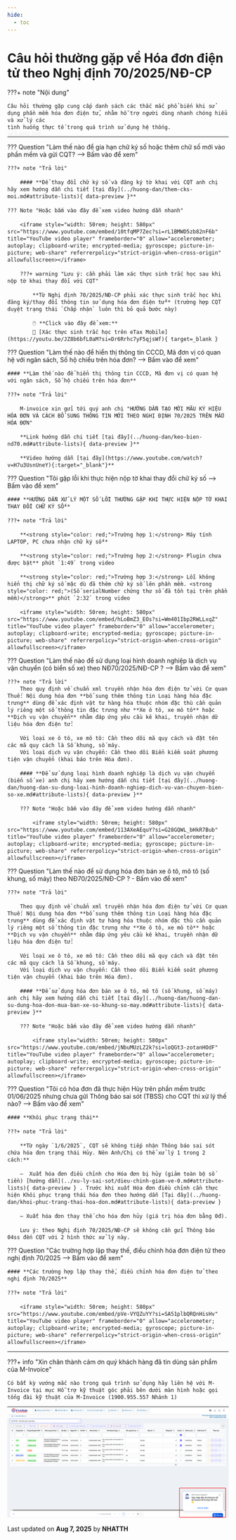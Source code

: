 ```yaml
---
hide:
  - toc
---
```


<!--
<div style="text-align: center;">
<!-- Logo nền
<img src="../../../assets/icons/hinh_nen.png"
     alt="Logo mờ"
     style="
       position: fixed;
       top: 50%;
       left: 50%;
       transform: translate(-50%, -50%);
       width: 500px;
       opacity: 0.07;
       z-index: -1;
       pointer-events: none;">
</div>
-->

<div style="position: relative;">
  <img src="../../../assets/icons/hinh_nen.png"
       alt="Logo mờ"
       style="
         position: absolute;
         top: calc(50% + 13rem);
         left: 50%;
         transform: translate(-50%, -30%);
         width: 500px;
         opacity: 0.07;
         pointer-events: none;
         z-index: 0;">
</div>

# **Câu hỏi thường gặp về Hóa đơn điện tử theo Nghị định 70/2025/NĐ-CP**

???+ note "Nội dung"

    Câu hỏi thường gặp cung cấp danh sách các thắc mắc phổ biến khi sử dụng phần mềm hóa đơn điện tử, nhằm hỗ trợ người dùng nhanh chóng hiểu và xử lý các
    tình huống thực tế trong quá trình sử dụng hệ thống.

---

??? Question "Làm thế nào để gia hạn chữ ký số hoặc thêm chữ số mới vào phần mềm và gửi CQT? --> Bấm vào để xem"

    ???+ note "Trả lời"

        #### **Để thay đổi chữ ký số và đăng ký tờ khai với CQT anh chị hãy xem hướng dẫn chi tiết [tại đây](../huong-dan/them-cks-moi.md#attribute-lists){ data-preview }**

    ??? Note "Hoặc bấm vào đây để xem video hướng dẫn nhanh"

        <iframe style="width: 50rem; height: 580px" src="https://www.youtube.com/embed/10tfqMP7Zec?si=rL1BMWD5zb82nF6b" title="YouTube video player" frameborder="0" allow="accelerometer; autoplay; clipboard-write; encrypted-media; gyroscope; picture-in-picture; web-share" referrerpolicy="strict-origin-when-cross-origin" allowfullscreen></iframe>

        ???+ warning "Lưu ý: cần phải làm xác thực sinh trắc học sau khi nộp tờ khai thay đổi với CQT"

            **Từ Nghị định 70/2025/NĐ-CP phải xác thực sinh trắc học khi đăng ký/thay đổi thông tin sử dụng hóa đơn điện tử** (trường hợp CQT duyệt trạng thái `Chấp nhận` luôn thì bỏ quả bước này)

            🖱️ **Click vào đây để xem:**
            📄 [Xác thực sinh trắc học trên eTax Mobile](https://youtu.be/JZ8b6bfL0aM?si=Dr6Rrhc7yF5qjsWf){ target=_blank }

??? Question "Làm thế nào để hiển thị thông tin CCCD, Mã đơn vị có quan hệ với ngân sách, Số hộ chiếu trên hóa đơn? --> Bấm vào để xem"

    #### **Làm thế nào để hiển thị thông tin CCCD, Mã đơn vị có quan hệ với ngân sách, Số hộ chiếu trên hóa đơn**

    ???+ note "Trả lời"

        M-invoice xin gửi tới quý anh chị "HƯỚNG DẪN TẠO MỚI MÃU KÝ HIỆU HÓA ĐƠN VÀ CÁCH BỔ SUNG THÔNG TIN MỚI THEO NGHỊ ĐỊNH 70/2025 TRÊN MẪU HÓA ĐƠN"

        **Link hướng dẫn chi tiết [tại đây](../huong-dan/keo-bien-nd70.md#attribute-lists){ data-preview }**

        **Video hướng dẫn [tại đây](https://www.youtube.com/watch?v=H7u3UsnUneY){:target="_blank"}**

??? Question "Tôi gặp lỗi khi thực hiện nộp tờ khai thay đổi chữ ký số --> Bấm vào để xem"

    #### **HƯỚNG DẪN XỬ LÝ MỘT SỐ LỖI THƯỜNG GẶP KHI THỰC HIỆN NỘP TỜ KHAI THAY ĐỔI CHỮ KÝ SỐ**

    ???+ note "Trả lời"

        **<strong style="color: red;">Trường hợp 1:</strong> Máy tính LAPTOP, PC chưa nhận chữ ký số**

        **<strong style="color: red;">Trường hợp 2:</strong> Plugin chưa được bật** phút `1:49` trong video

        **<strong style="color: red;">Trường hợp 3:</strong> Lỗi không hiển thị chữ ký số mặc dù đã thêm chữ ký số lên phần mềm. <strong style="color: red;">(Số serialNumber chứng thư số đã tồn tại trên phần mềm)</strong>** phút `2:32` trong video

        <iframe style="width: 50rem; height: 580px" src="https://www.youtube.com/embed/hLoBmZ3_EOs?si=Wm401Ibp2RWLLxqZ" title="YouTube video player" frameborder="0" allow="accelerometer; autoplay; clipboard-write; encrypted-media; gyroscope; picture-in-picture; web-share" referrerpolicy="strict-origin-when-cross-origin" allowfullscreen></iframe>

??? Question "Làm thế nào để sử dụng loại hình doanh nghiệp là dịch vụ vận chuyển (có biển số xe) theo NĐ70/2025/NĐ-CP ? --> Bấm vào để xem"

    ???+ note "Trả lời"
        Theo quy định về chuẩn xml truyền nhận hóa đơn điện tử với Cơ quan Thuế: Nội dung hóa đơn **bổ sung thêm thông tin Loại hàng hóa đặc trưng** dùng để xác định vật tư hàng hóa thuộc nhóm đặc thù cần quản lý riêng một số thông tin đặc trưng như **Xe ô tô, xe mô tô** hoặc **Dịch vụ vận chuyển** nhằm đáp ứng yêu cầu kê khai, truyền nhận dữ liệu hóa đơn điện tử:

        Với loại xe ô tô, xe mô tô: Cần theo dõi mã quy cách và đặt tên các mã quy cách là Số khung, số máy.
        Với loại dịch vụ vận chuyển: Cần theo dõi Biển kiểm soát phương tiện vận chuyển (khai báo trên Hóa đơn).

        #### **Để sử dụng loại hình doanh nghiệp là dịch vụ vận chuyển (biển số xe) anh chị hãy xem hướng dẫn chi tiết [tại đây](../huong-dan/huong-dan-su-dung-loai-hinh-doanh-nghiep-dich-vu-van-chuyen-bien-so-xe.md#attribute-lists){ data-preview }**

        ??? Note "Hoặc bấm vào đây để xem video hướng dẫn nhanh"

            <iframe style="width: 50rem; height: 580px" src="https://www.youtube.com/embed/113AXeAEquY?si=G28GQWL_bHkR7Bub" title="YouTube video player" frameborder="0" allow="accelerometer; autoplay; clipboard-write; encrypted-media; gyroscope; picture-in-picture; web-share" referrerpolicy="strict-origin-when-cross-origin" allowfullscreen></iframe>

??? Question "Làm thế nào để sử dụng hóa đơn bán xe ô tô, mô tô (số khung, số máy) theo NĐ70/2025/NĐ-CP ? - Bấm vào để xem"

    ???+ note "Trả lời"

        Theo quy định về chuẩn xml truyền nhận hóa đơn điện tử với Cơ quan Thuế: Nội dung hóa đơn **bổ sung thêm thông tin Loại hàng hóa đặc trưng** dùng để xác định vật tư hàng hóa thuộc nhóm đặc thù cần quản lý riêng một số thông tin đặc trưng như **Xe ô tô, xe mô tô** hoặc **Dịch vụ vận chuyển** nhằm đáp ứng yêu cầu kê khai, truyền nhận dữ liệu hóa đơn điện tử:

        Với loại xe ô tô, xe mô tô: Cần theo dõi mã quy cách và đặt tên các mã quy cách là Số khung, số máy.
        Với loại dịch vụ vận chuyển: Cần theo dõi Biển kiểm soát phương tiện vận chuyển (khai báo trên Hóa đơn).

        #### **Để sử dụng hóa đơn bán xe ô tô, mô tô (số khung, số máy) anh chị hãy xem hướng dẫn chi tiết [tại đây](../huong-dan/huong-dan-su-dung-hoa-don-mua-ban-xe-so-khung-so-may.md#attribute-lists){ data-preview }**

        ??? Note "Hoặc bấm vào đây để xem video hướng dẫn nhanh"

            <iframe style="width: 50rem; height: 580px" src="https://www.youtube.com/embed/jNbuMUzLZ2k?si=loQGt3-zotanHOdF" title="YouTube video player" frameborder="0" allow="accelerometer; autoplay; clipboard-write; encrypted-media; gyroscope; picture-in-picture; web-share" referrerpolicy="strict-origin-when-cross-origin" allowfullscreen></iframe>

??? Question "Tôi có hóa đơn đã thực hiện Hủy trên phần mềm trước 01/06/2025 nhưng chưa gửi Thông báo sai sót (TBSS) cho CQT thì xử lý thế nào? --> Bấm vào để xem"

    #### **Khôi phục trạng thái**

    ???+ note "Trả lời"

        **Từ ngày `1/6/2025`, CQT sẽ không tiếp nhận Thông báo sai sót chứa hóa đơn trạng thái Hủy. Nên Anh/Chị có thể xử lý 1 trong 2 cách:**

        –  Xuất hóa đơn điều chỉnh cho Hóa đơn bị hủy (giảm toàn bộ số tiền) [hướng dẫn](../xu-ly-sai-sot/dieu-chinh-giam-ve-0.md#attribute-lists){ data-preview } . Trước khi xuất Hóa đơn điều chỉnh cần thực hiện Khôi phục trạng thái hóa đơn theo hướng dẫn [Tại đây](../huong-dan/khoi-phuc-trang-thai-hoa-don.md#attribute-lists){ data-preview }

        – Xuất hóa đơn thay thế cho hóa đơn hủy (giá trị hóa đơn bằng 0đ).

        Lưu ý: theo Nghị định 70/2025/NĐ-CP sẽ không cần gửi Thông báo 04ss đến CQT với 2 hình thức xử lý này.

??? Question "Các trường hợp lập thay thế, điều chỉnh hóa đơn điện tử theo nghị định 70/2025 --> Bấm vào để xem"

    #### **Các trường hợp lập thay thế, điều chỉnh hóa đơn điện tử theo nghị định 70/2025**

    ???+ note "Trả lời"

        <iframe style="width: 50rem; height: 580px" src="https://www.youtube.com/embed/pVe-VYQZuYY?si=SA51plbQRQnHisHv" title="YouTube video player" frameborder="0" allow="accelerometer; autoplay; clipboard-write; encrypted-media; gyroscope; picture-in-picture; web-share" referrerpolicy="strict-origin-when-cross-origin" allowfullscreen></iframe>

>

---

???+ info "Xin chân thành cảm ơn quý khách hàng đã tin dùng sản phẩm của M-Invoice"

    Có bất kỳ vướng mắc nào trong quá trình sử dụng hãy liên hệ với M-Invoice tại mục Hỗ trợ kỹ thuật góc phải bên dưới màn hình hoặc gọi tổng đài kỹ thuật của M-Invoice (1900.955.557 Nhánh 1)

![Hình 5](../../assets/images/invoice2/hotro.png "Hãy bấm vào để xem rõ hơn")

<div class="last-updated">Last updated on <strong>Aug 7, 2025</strong> by <strong>NHATTH</strong></div>
